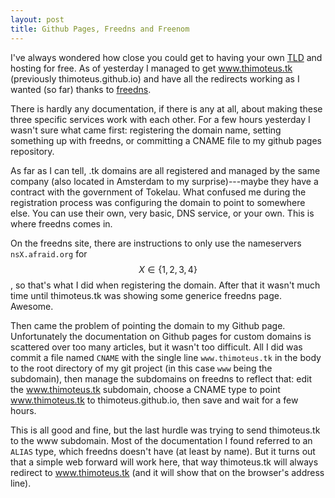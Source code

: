 ```yaml
---
layout: post
title: Github Pages, Freedns and Freenom
---
```


I've always wondered how close you could get to having your own [TLD](http://en.wikipedia.org/wiki/Top-level_domain) and hosting for free. As of yesterday I managed to get www.thimoteus.tk (previously thimoteus.github.io) and have all the redirects working as I wanted (so far) thanks to [freedns](http://freedns.afraid.org/).

There is hardly any documentation, if there is any at all, about making these three specific services work with each other. For a few hours yesterday I wasn't sure what came first: registering the domain name, setting something up with freedns, or committing a CNAME file to my github pages repository.

As far as I can tell, .tk domains are all registered and managed by the same company (also located in Amsterdam to my surprise)---maybe they have a contract with the government of Tokelau. What confused me during the registration process was configuring the domain to point to somewhere else. You can use their own, very basic, DNS service, or your own. This is where freedns comes in.

On the freedns site, there are instructions to only use the nameservers `nsX.afraid.org` for $$X \in \{1,2,3,4\}$$, so that's what I did when registering the domain. After that it wasn't much time until thimoteus.tk was showing some generice freedns page. Awesome.

Then came the problem of pointing the domain to my Github page. Unfortunately the documentation on Github pages for custom domains is scattered over too many articles, but it wasn't too difficult. All I did was commit a file named `CNAME` with the single line `www.thimoteus.tk` in the body to the root directory of my git project (in this case `www` being the subdomain), then manage the subdomains on freedns to reflect that: edit the www.thimoteus.tk subdomain, choose a CNAME type to point www.thimoteus.tk to thimoteus.github.io, then save and wait for a few hours.

This is all good and fine, but the last hurdle was trying to send thimoteus.tk to the www subdomain. Most of the documentation I found referred to an `ALIAS` type, which freedns doesn't have (at least by name). But it turns out that a simple web forward will work here, that way thimoteus.tk will always redirect to www.thimoteus.tk (and it will show that on the browser's address line).